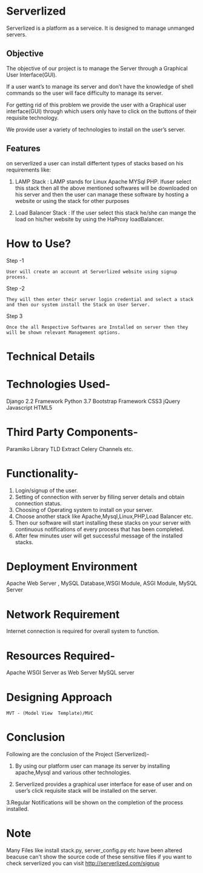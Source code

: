 # Serverlized

Serverlized is a platform as a serveice. It is designed to manage unmanged servers.

## Objective
The objective of our project is to manage the Server through a Graphical User Interface(GUI).
 
If a user want’s to manage its server and don’t have the knowledge of shell commands so the user will face difficulty to manage its server.

For getting rid of this problem we provide the user with a Graphical user interface(GUI) through which users only have to click on the buttons of their requisite technology.

We provide user a variety of technologies to install on the user’s server.

## Features

on serverlized a user can install differtent types of stacks based on his requirements like:

1. LAMP Stack : LAMP stands for Linux Apache MYSql PHP.
                Ifuser select this stack then all the above mentioned softwares will be downloaded on his server and then the user can                     manage these software by hosting a website or using the stack for other purposes
                
2. Load Balancer Stack : If the user select this stack he/she can mange the load on his/her website by using the HaProxy loadBalancer.


# How to Use?


Step -1

	User will create an account at Serverlized website using signup process.


Step -2

	They will then enter their server login credential and select a stack and then our system install the Stack on User Server.


Step 3
 
	Once the all Respective Softwares are Installed on server then they will be shown relevant Management options.


# Technical Details



# Technologies Used-

Django 2.2 Framework
Python 3.7
Bootstrap Framework
CSS3
jQuery
Javascript
HTML5 




# Third Party Components-

Paramiko Library
TLD Extract
Celery
Channels
etc.




# Functionality-

1. Login/signup of the user.
2. Setting of connection with server by filling server details and obtain connection status.
3. Choosing of Operating system to install on your server.
4. Choose another stack like Apache,Mysql,Linux,PHP,Load Balancer etc.
5. Then our software will start installing these stacks on your server with continuous notifications of every process that has been        completed.
6. After few minutes user will get successful message of the installed stacks.




# Deployment Environment

Apache Web Server , MySQL Database,WSGI Module, ASGI Module, MySQL Server



# Network Requirement 

Internet connection is required for overall system to function.



# Resources Required-

Apache WSGI Server as Web Server
MySQL server



# Designing Approach

	MVT - (Model View  Template)/MVC




# Conclusion

Following are the conclusion of the Project (Serverlized)-

1. By using our platform user can manage its server by installing apache,Mysql and various other technologies.

2. Serverlized provides a graphical user interface for ease of user and on user’s click requisite stack will be installed on the server.

3.Regular Notifications will be shown on the completion of the process installed.

# Note

Many Files like install stack.py, server_config.py etc have been altered beacuse can't show the source code of these sensitive files 
if you want to check serverlized you can visit  http://serverlized.com/signup

